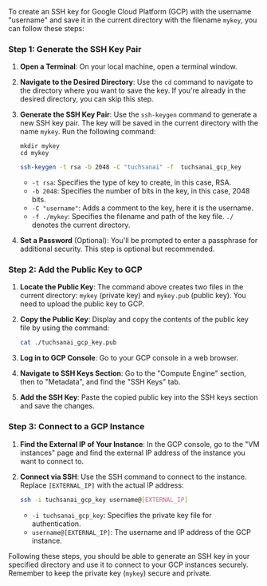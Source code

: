 To create an SSH key for Google Cloud Platform (GCP) with the username "username" and save it in the current directory with the filename `mykey`, you can follow these steps:

### Step 1: Generate the SSH Key Pair

1. **Open a Terminal**: On your local machine, open a terminal window.

2. **Navigate to the Desired Directory**: Use the `cd` command to navigate to the directory where you want to save the key. If you're already in the desired directory, you can skip this step.

3. **Generate the SSH Key Pair**: Use the `ssh-keygen` command to generate a new SSH key pair. The key will be saved in the current directory with the name `mykey`. Run the following command:

   ```
   mkdir mykey
   cd mykey
   ```

   ```bash
   ssh-keygen -t rsa -b 2048 -C "tuchsanai" -f  tuchsanai_gcp_key
   ```

   - `-t rsa`: Specifies the type of key to create, in this case, RSA.
   - `-b 2048`: Specifies the number of bits in the key, in this case, 2048 bits.
   - `-C "username"`: Adds a comment to the key, here it is the username.
   - `-f ./mykey`: Specifies the filename and path of the key file. `./` denotes the current directory.

4. **Set a Password** (Optional): You'll be prompted to enter a passphrase for additional security. This step is optional but recommended.

### Step 2: Add the Public Key to GCP

1. **Locate the Public Key**: The command above creates two files in the current directory: `mykey` (private key) and `mykey.pub` (public key). You need to upload the public key to GCP.

2. **Copy the Public Key**: Display and copy the contents of the public key file by using the command:

   ```bash
   cat ./tuchsanai_gcp_key.pub
   ```

3. **Log in to GCP Console**: Go to your GCP console in a web browser.

4. **Navigate to SSH Keys Section**: Go to the "Compute Engine" section, then to "Metadata", and find the "SSH Keys" tab.

5. **Add the SSH Key**: Paste the copied public key into the SSH keys section and save the changes.

### Step 3: Connect to a GCP Instance

1. **Find the External IP of Your Instance**: In the GCP console, go to the "VM instances" page and find the external IP address of the instance you want to connect to.

2. **Connect via SSH**: Use the SSH command to connect to the instance. Replace `[EXTERNAL_IP]` with the actual IP address:

   ```bash
   ssh -i tuchsanai_gcp_key username@[EXTERNAL_IP]
   ```

   - `-i tuchsanai_gcp_key`: Specifies the private key file for authentication.
   - `username@[EXTERNAL_IP]`: The username and IP address of the GCP instance.

Following these steps, you should be able to generate an SSH key in your specified directory and use it to connect to your GCP instances securely. Remember to keep the private key (`mykey`) secure and private.